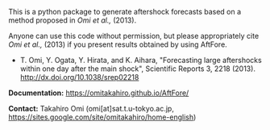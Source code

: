 This is a python package to generate aftershock forecasts based on a method proposed in *Omi et al.,* (2013). 

Anyone can use this code without permission, but please appropriately cite *Omi et al.,* (2013) if you present results obtained by using AftFore.

  - T. Omi, Y. Ogata, Y. Hirata, and K. Aihara, "Forecasting large aftershocks within one day after the main shock", Scientific Reports 3, 2218 (2013). http://dx.doi.org/10.1038/srep02218

**Documentation:** https://omitakahiro.github.io/AftFore/

**Contact:** Takahiro Omi (omi[at]sat.t.u-tokyo.ac.jp, https://sites.google.com/site/omitakahiro/home-english)
